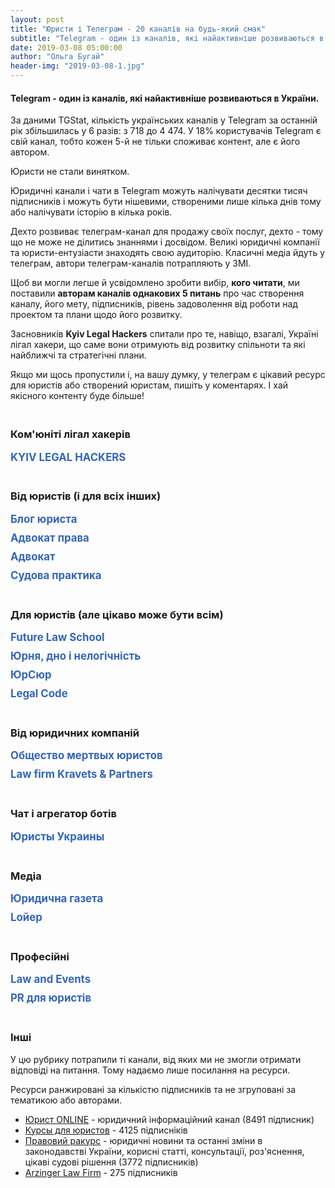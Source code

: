 ```yaml
---
layout: post
title: "Юристи і Телеграм - 20 каналів на будь-який смак"
subtitle: "Telegram - один із каналів, які найактивніше розвиваються в України."
date: 2019-03-08 05:00:00
author: "Ольга Бугай"
header-img: "2019-03-08-1.jpg"
---
```


<h4>Telegram - один із каналів, які найактивніше розвиваються в України.</h4>
<p>За даними TGStat, кількість українських каналів у Telegram за останній рік збільшилась у 6 разів: з 718 до 4 474. У 18% користувачів Telegram є свій канал, тобто кожен 5-й не тільки споживає контент, але є його автором.</p>
<p>Юристи не стали винятком.</p>
<p>Юридичні канали і чати в Telegram можуть налічувати десятки тисяч підписників і можуть бути нішевими, створеними лише кілька днів тому або налічувати історію в кілька років.</p>
<p>Дехто розвиває телеграм-канал для продажу своїх послуг, дехто - тому що не може не ділитись знаннями і досвідом. Великі юридичні компанії та юристи-ентузіасти знаходять свою аудиторію. Класичні медіа йдуть у телеграм, автори телеграм-каналів потрапляють у ЗМІ.</p>
<p>Щоб ви могли легше й усвідомлено зробити вибір, <strong>кого читати</strong>, ми поставили <strong>авторам каналів однакових 5 питань</strong> про час створення каналу, його мету, підписників, рівень задоволення від роботи над проектом та плани щодо його розвитку.</p>
<p>Засновників <strong>Kyiv Legal Hackers</strong> спитали про те, навіщо, взагалі, Україні лігал хакери, що саме вони отримують від розвитку спільноти та які найближчі та стратегічні плани.</p>
<p>Якщо ми щось пропустили і, на вашу думку, у телеграм є цікавий ресурс для юристів або створений юристам, пишіть у коментарях. І хай якісного контенту буде більше!</p>
<h3 style="padding-top:20px">Ком'юніті лігал хакерів</h3>

<div style="margin-bottom: 10px">
  <label class="custom-headline" for="c1">KYIV LEGAL HACKERS</label>
  <input class="show-check" id="c1" type="checkbox":checked label="KYIV LEGAL HACKERS">
  <div class="details" style="margin-bottom: 40px">
    <div class="telegram-link">
      <div class="telegram-img">
        <a target="_blank"  href="https://t.me/kyivlegalhackers">
          <img src="{{ site.baseurl }}/img/posts_img/telegramKLH.jpg" />
        </a>
      </div>
      <div class="telegram-description">
        <h4><a target="_blank" href="https://t.me/kyivlegalhackers">KYIV LEGAL HACKERS</a></h4>
        <div class="telegram-link-gray"><a target="_blank" href="https://t.me/kyivlegalhackers">https://t.me/kyivlegalhackers</a></div>
        <div class="telegram-subscribers">526 учасників</div>
      </div>
    </div>

    <p>«Kyiv Legal Hackers - це частина міжнародної спільноти Legal Hackers в 130 містах світу. Тут ми обмінюємося досвідом та будуємо інноваційні рішення у сфері права», - так пишуть про себе лігал-хакери.</p>
    <p>Нещодавно Kyiv Legal Hackers формалізували своє становище в державі і офіційно стали громадською організацією.</p>
    <p>Щоб краще зрозуміти цінності, на які спираються українські лігал хакери, навіщо працюють над розвитком юридичних інновацій і що планують робити в майбутньому, 4 засновникам поставили однакові 3 питання.</p>
    <p>Відповідали <strong>Денис Іванов</strong>, <strong>Валентин Півоваров</strong> та <strong>Діма Форемний</strong>.</p>
    <p>У кожного, до речі, є свій цікавий досвід у розвитку юридичних інновацій.</p>

    <h3 class="text-center"><img src="{{ site.baseurl }}/img/posts_img/telegramDenis Ivanov.jpg" style="max-width: 180px; border-radius: 50%;" /><div>Денис Іванов</div></h3> 

    <p><strong>Навіщо Україні лігал хакери?</strong></p>
    <p>Коректніше було б спитати «Навіщо лігал хакерам Україна?» Адже з першого заходу, який відбувся 20 квітня 2017 року в Одесі, за неповних 2 роки, український чаптер став одним із хедлайнерів міжнародного руху. Рахуйте самі:</p>
    <ul>
      <li>Перший і, поки що єдиний, європейський саміт із учасниками з понад 10 країн світу було організовано та проведено саме в Україні.</li>
      <li>Перший у Східній Європі Лігал Тек Хакатон було проведено саме в Україні. Українські амбасадори надихнули та допомогли відкрити і відновити чаптери спільноти у Білорусі, Молдові, Росії, Казахстані, і (найсвіжіша новина), у найінформатизованішій країні Європи, батькивщині «стартап-єдинорогів» - в Естоніі. І це тільки на початок 2019 року. </li>
      <li>Саме українських лігал хакерів запрошують для проведення спільних «Демо днів» до Польщі, Іспанії, Киргизстану та Ізраїлю.</li>
      <li>Навіть на відстані десятків тисяч кілометрів українські амбасадори консультують та допомагають з проведенням локальних та міжнародних івентів в країнах Азії.</li> 
    </ul>
    <p>Особисто моя думка, що в України є все для того, щоб бути центром юридичних інновацій. Це звучить дещо абсурдно, враховуючи сучасні проблеми в судовій системі, правоохоронній діяльності та секторах державного і місцевого самоврядування. Але саме знаходження поза зоною комфорту продукує появу проривних ідей та виникнення прошарку талановитих дисрапторів.</p>
    <p><strong>Що саме ти отримуєш від розвитку ком'юніті?</strong></p>
    <p>Я - архітектор ком’юніті. А що отримує архітектор? Він створює та залишає по собі надбання, яке слугує людству і є основою для подальшого розвитку. У випадку з Лігал Хакерз цим надбанням є екосистема, яка максимально прискорює зріст кожного її суб'єкта - від ідеї до працюючого лігал тек сервісу. І побудувати таку систему із замкненим циклом, твердою основою, міцним партнерством, максимальними міжнародними можливостями і потужною підтримкою з боку національної спільноти та міжнародних колег - це і є першою сходинкою для якісного прориву.</p>
    <p><strong>Який бажаний найкращий довгостроковий стратегічний результат і результат, який бажаний протягом цього року?</strong></p>
    <p>Минулі півтора роки ми присвятили тому, щоб сформувати ком'юніті та голосно заявити про нього, залучити найкращих та найталановитіших представників сучасної української інноваційної юриспруденції. І нам це вдалось настільки, що третій рік поспіль українці - серед лідерів світових юридичних конкурсів та змагань. А на цьогорічному «Innovation Justice Forum» в Peace Palace в Гаазі кількість представників України перевищила 15 осіб (учасники, спікери, ментори, організатори, команди, партнери, глядачі). Ще три роки тому там було не більше 2 людей від країни. Починаючи з січня 2019 року наша метрика - не кількість учасників, а якість іх знань, досвідченості, їх продуктів та сервісів. Друге завдання на цей рік - це максимальна колаборація з іншими чаптерами. Не раз на рік у межах одноденного саміту. А систематичні івенти, спільні проекти, інтернаціональні команди. Для того, щоб проникнення та обмін досвідом і знаннями був максимально глобалізованим. Ми почали це робити з грудня 2018 року, коли вперше в історії провели одночасно в 4 країнах світу Хакатон з доступу до правосуддя. Більше 60+ команд одночасно створювали сервіси для того, щоб полегшити звичайним людям можливості отримання правової допомоги та захисту своїх прав. Саме в напрямку збільшення охоплення в практичних проектах та заходах я вбачаю наступні успіхи спільноти. Адже на теперішній час - це 10 000+ найіноваційніших юристів у майже 130 країнах світу. Такий потужний юридичний ресурс не може простоювати без користі для людства. Це було б злочином.</p>

    <h3 class="text-center"><img src="{{ site.baseurl }}/img/posts_img/telegramValentyn Pivovarov.jpg" style="max-width: 180px; border-radius: 50%;" /><div>Валентин Півоваров</div></h3> 

    <p><strong>Навіщо Україні лігал хакери?</strong></p>
    <p>Україна є країною з великим потенціалом в IT-індустрії, з дуже розумними і талановитими людьми. У нас багато добрих юристів і непогана теоретична юридична освіта. Разом з тим, у нас багато проблем із правосуддям, із доступом до правосуддя. Багато людей не можуть дозволити собі юридичні послуги, а добрі юридичні послугу коштують дуже дорого. </p>
    <p>Україна - частина світу, і Kyiv Legal Hackers потрібні, щоб представляти Україну на міжнародній арені в сфері юридичних інновацій. </p>
    <p>По-друге, спільнота - це доступ до міжнародного ком'юніті, до спілкування з однодумцями.</p>
    <p>По-третє, розширення власного світогляду. Ти розумієш, що є частиною чогось більшого і можеш мислити не лише в рамках своєї країни. </p>
    <p>По-четверте, розвиток і позиціонування України як успішної країни. Україна може бути центром розвитку юридичних інновацій, як мінімум, у Європі. Про нас уже говорять багато де і, в цілому, рівняються на Україну. </p>
    <p>Думаю, цей маховик буде тільки розкручуватись. По-п'яте, створення проектів і популяризація надання юридичних послуг онлайн та альтернативного шляху розвитку юридичної професії.</p>
    <p><strong>Що саме ти отримуєш від розвитку ком'юніті?</strong></p>
    <p>Я особисто отримую надзвичайне натхнення, коли бачу, що в учасників починає щось виходити. Плюс нові знайомства, безумовно. Коли я почав займатись цим ще 4 роки тому, не було нічого. Зараз це виросло в цілий рух в Україні. Взагалі, це мене драйвить. Мова не про якісь конкретні вигоди, які є на поверхні. Усе глибше: коли однодумці створюють проекти... коли в учасників хакатонів горять очі, коли вони їдуть в Гаагу, коли у них змінюється світогляд. Я розумію, що це найкраща винагорода для мене, як для співорганізатора KLH.</p>
    <p><strong>Який бажаний найкращий довгостроковий стратегічний результат і результат, який бажаний протягом цього року?</strong></p>
    <p>Особисто я хотів би якісно відновитись після моєї участі в проекті PatentBot, тому що це було дуже важко для мене. І почати щось нове. Що саме це буде, поки не можу сказати. Але точно проект буде не для впровадження в Україні або Європі. Або це буде для ринку США, або для ринку Asia-Pacific Region (Гонконг, Сінгапур тощо). У довгостроковій перспективі я би хотів, щоб мій новий проект використовувався багатьма людьми і був ще більшого розмаху, ніж PatentBot, або інші проекти, які я створював до сьогодні. </p>
    <p>Щодо KLH, то у нас на цей рік великі плани. Ми хочемо врости вдвічі, а і то і втричі у кількості учасників. Запустити студентські організації KLH на юридичних факультетах вищих навчальних закладів в різних містах. План по івентах розписаний на цілий рік, будемо їх додатково анонсувати. У планах на довгострокову перспективу - зробити Україну центром юридичних інновацій. Незалежно від того, де українці впроваджують свої проекти - в Європі, Америці чи Гонконзі - усі ми підтримуємо один одного і допомагаємо один одному. Можливо, KLH зможе стати акселератором, який допомагатиме зростати legal tech проектам, інвестуватиме у них. Думаю, у 10-річній перспективі це більш, ніж реально.</p>

    <h3 class="text-center"><img src="{{ site.baseurl }}/img/posts_img/telegramDima Foremny.jpg" style="max-width: 180px; border-radius: 50%;" /><div>Діма Форемний</div></h3> 

    <p><strong>Навіщо Україні лігал хакери?</strong></p>
    <p>Kyiv Legal Hackers (KLH) важливі для України тому, що разом українські лігал хакери - це сила, про яку вже знають, без перебільшення, у десятках країн світу. Про нас знають, нами цікавляться, на нас у багатьох випадках рівняються. Крім того, кожен із спільноти KLH може поїхати в 150 міст світу, де вже є відділення Legal Hackers, і там кожного радо приймуть. Це прекрасний шлях для виходу на інші ринки. А поодинці ми просто юристи-диваки, одиночки.</p>
    <p><strong>Що саме ти отримуєш від розвитку ком'юніті?</strong></p>
    <p>Від розвитку спільноти я отримую відчуття самореалізації, можливість креативити, придумувати та експериментувати із різними проектами. Також я розвиваю свої знання та мережу знайомств. Якоюсь мірою я реалізую свій підприємницький хист. Усе це роблю разом із командою друзів. Як-то кажуть відпочинок - це зміна діяльності. У моєму випадку це ще і допомагає мені в основній роботі в бізнес акселераторі від HiiL. Проект неприбутковий, ми навіть нещодавно відкрили неприбуткову громадську організацію. Це значить, що ми сфокусовані на позитивному впливі на суспільство і на членів спільноти. Думаю, саме це робить KLH популярним. Ми робимо все від душі, згідно із своїми моральними принципами, надихаючись найкращими міжнародними прикладами.</p>
    <p><strong>Який бажаний найкращий довгостроковий стратегічний результат і результат, який бажаний протягом цього року?</strong></p>
    <p>Довгостроковий результат від діяльності KLH, на мою думку, це - позиціонування України як країни-лідера в юридичних інноваціях. Ці інновації мають допомагати людям, компаніям та державі. Мають створювати додану вартість в Україні і за її межами. Також ми розвиваємо KLH як об’єднуючу платформу, think tank для обміну думками щодо юридичних інновацій серед різних гравців юридичного ринку, державного сектору та всіх інших секторів і професій, і є містком в міжнародний «human cloud» у цій сфері.</p>
    <p>До кінця року стратегічний результат, якого ми прагнемо досягти, сформування пулу надійних партнерів серед з юридичного та ІТ ринку України, які допоможуть нам розвивати спільноту та реалізовувати нові проекти. Також KLH має амбіцію бути фронтменами у великій міжнародній ініціативі, яка відбудеться в декількох містах України в кінці року. Підготовка йде вже повним ходом.</p>
  </div>
</div>
<h3 style="padding-top:20px">Від юристів (і для всіх інших)</h3>

<div style="margin-bottom: 10px">
  <label class="custom-headline" for="c2">Блог юриста</label>
  <input class="show-check" id="c2" type="checkbox":checked label="Блог юриста">
  <div class="details" style="margin-bottom: 40px">
    <div class="telegram-link">
      <div class="telegram-img">
        <a target="_blank"  href="https://t.me/jur_blog">
          <img src="{{ site.baseurl }}/img/posts_img/telegramБлог юриста_лого.jpg" />
        </a>
      </div>
      <div class="telegram-description">
        <h4><a target="_blank" href="https://t.me/jur_blog">Блог юриста</a></h4>
        <div class="telegram-link-gray"><a target="_blank" href="https://t.me/jur_blog">https://t.me/jur_blog</a></div>
        <div class="telegram-subscribers">40436 підписників</div>
      </div>
    </div>

    <h3 class="text-center"><img src="{{ site.baseurl }}/img/posts_img/telegramVolodymyr Golub.jpg" style="max-width: 180px; border-radius: 50%;" /><div>Володимир Голуб</div></h3> 

    <p>Блог юриста створений 14 жовтня 2017 року.</p>
    <p><strong>Навіщо потрібен Блог юриста?</strong></p>
    <p>Розглядаю канал винятково як хобі. Крім каналу, є ще боти https://t.me/jur_blog/1321</p>
    <p><strong>Для кого «Блог юриста»?</strong></p>
    <p>Для всіх, кому цікаво знати про свої права і стежити за змінами в законодавстві.</p>
    <p><strong>Ви задоволені розвитком каналу? Які критерії його успішності ви використовуєте, крім кількості підписників?</strong></p>
    <p>Цілком задоволений. Я не витрачаю особисті кошти на рекламу каналу - він рекламується за рахунок продажу реклами на ньому. Кількість передплатників не головне - радує залученість аудиторії і коли ЗМІ посилаються на тебе як на перевірене джерело інформації.</p>
    <p><strong>Як ви плануєте розвивати канал?</strong></p>
    <p>Поки що мене влаштовує темп розвитку каналу, більший упор робимо на ботів.</p>
  </div>
</div>

<div style="margin-bottom: 10px">
  <label class="custom-headline" for="c3">Адвокат права</label>
  <input class="show-check" id="c3" type="checkbox":checked label="Адвокат права">
  <div class="details" style="margin-bottom: 40px">
    <div class="telegram-link">
      <div class="telegram-img">
        <a target="_blank"  href="https://t.me/advocatprava">
          <img src="{{ site.baseurl }}/img/posts_img/telegramБлог юриста_лого.jpg" />
        </a>
      </div>
      <div class="telegram-description">
        <h4><a target="_blank" href="https://t.me/advocatprava">Адвокат права</a></h4>
        <div class="telegram-link-gray"><a target="_blank" href="https://t.me/advocatprava">https://t.me/advocatprava</a></div>
        <div class="telegram-subscribers">18470 підписників</div>
      </div>
    </div>

    <h3 class="text-center"><img src="{{ site.baseurl }}/img/posts_img/telegramDenys Golovin.jpg" style="max-width: 180px; border-radius: 50%;" /><div>Денис Головін</div></h3> 

    <p>«Адвокат права» створений 29 листопада 2018 года.</p>
    <p><strong>Навіщо потрібен «Адвокат права»?</strong></p>
    <p>Українські телеграм-канали серйозно відстають від російських каналів. І за кількістю підписників, і за кількістю матеріалу. Я побачив, що ця ніша майже порожня.</p>
    <p>Навіть зараз є лише 3 телеграм-канали українських юристів, які варті уваги. Один із них - мій. Усі інші, на жаль, беззмістовні.</p>
    <p>Я хотів мати канал, щоб донести свою думку, своє ставлення до якихось подій і фактів. Зараз на каналі не всі матеріали авторські. Коли я бачу якусь проблему або читачі звертаються з питаннями, і при цьому сам не можу підготувати матеріал, а колеги вже розібрались і зробили, то я можу його перепостити.</p>
    <p>Тому, у принципі, це ще й безоплатна правова допомога.</p>
    <p><strong>Для кого «Адвокат права»?</strong></p>
    <p>Зараз я переважно готую матеріали із тих питань, які ставлять читачі. Фактично це - юридична консультація. У нас бідна країна, і на якісну юридичну допомогу не у всіх є кошти.</p>
    <p>Канал створювався не з метою залучення клієнтів. Платоспроможний клієнт і так має можливість звернутись до юриста за кваліфікованою юридичною допомогою з правовими висновками і отримати повний супровід свого питання.</p>
    <p>Навіть якщо через канал до мене звертаються з якимось питанням, я не беру гроші за консультацію. Мої послуги коштують задорого для людей, які шукають безоплатної допомоги в інтернеті.</p>
    <p>Я створив канал для підвищення правової свідомості, правової культури та правових знань. У мене, наприклад, є рубрика, «5 хвилин з адвокатом».</p>
    <p><strong>Ви задоволені розвитком каналу? Які критерії його успішності ви використовуєте, крім кількості підписників?</strong></p>
    <p>Не дуже. Витрачаю багато часу, сил і коштів на канал. Я купував і продовжую купувати багато реклами в інших телеграм-каналах. Юридична тема - дуже специфічна. Якщо порівняти залучення одного читача на канал новин і залучення одного читача на юридичний канал, то співвідношення буде приблизно 6:1.</p>
    <p>Якби я розвивав інший проект, для більш широкої аудиторії, то у мене мабуть було би близько 70 тис підписників. Знаю, що у великих українських телеграм-каналів до 60% читачів накручені. У мне немає мети накручувати читачів.</p>
    <p>Я орієнтуюсь не тільки на кількість читачів, але й на їх залучення і кількість охоплення одного посту. У телеграм дуже вузькоспеціалізована публіка. Чим вужча тема каналу, тим менша аудиторія. А юриспруденція не проста для розуміння.</p>
    <p>Фактично цей канал - моє хобі.</p>
    <p>Один із головних критерії - охоплення посту за 3 дні.</p>
    <p>Хочу підкреслити, що розвивати юридичний канал - це дорого.</p>
    <p><strong>Як ви плануєте розвивати канал?</strong></p>
    <p>Там, де можна було рекламувати мій канал, я уже це уже зробив і не по одному разу. Буду думати над онлайн і навіть офлайн просуванням. Раніше офлайн-сервіси і продукти йшли в інтернет. Тепер, можливо, інтернет-ресурсам варто подивитись в бік офлайну.</p>
    <p>Покращуватиму і далі контент. Але щоб люди могли оцінити добрий контент чи ні, треба, щоб вони знали про цей канал у принципі. Але якість матеріалів у першу чергу.</p>
    <p>Нарощувати рекламний бюджет, напевно, не буду. 1 підписник в юридичному телеграм-каналі коштує в 5-6 разів дорожче, ніж підписник в каналі новин або анекдотів.</p>
    <p>Повторюсь, забудьте думати про пошук клієнтів у телеграм. Ви не повернете навіть 10% того, що вклали, не кажучи про ймовірний заробіток.</p>

  </div>
</div>


<div style="margin-bottom: 10px">
  <label class="custom-headline" for="c4">Адвокат</label>
  <input class="show-check" id="c4" type="checkbox":checked label="Адвокат">
  <div class="details" style="margin-bottom: 40px">
    <div class="telegram-link">
      <div class="telegram-img">
        <a target="_blank"  href="https://t.me/advocat_ua">
          <img src="{{ site.baseurl }}/img/posts_img/telegramАдвокат права_лого.jpg" />
        </a>
      </div>
      <div class="telegram-description">
        <h4><a target="_blank" href="https://t.me/advocat_ua">Адвокат</a></h4>
        <div class="telegram-link-gray"><a target="_blank" href="https://t.me/advocat_ua">https://t.me/advocat_ua</a></div>
        <div class="telegram-subscribers">9105 підписників</div>
      </div>
    </div>

    <h3 class="text-center"><img src="{{ site.baseurl }}/img/posts_img/telegramOlexandr Garbar.jpg" style="max-width: 180px; border-radius: 50%;" /><div>Олександр Гарбар</div></h3> 

    <p>«Адвокат» був створений у жовтні 2017 року.</p>
    <p><strong>Навіщо потрібен «Адвокат»?</strong></p>
    <p>Канал для мене чисто, як хобі. Люблю робити щось корисне, тому намагаюсь давати контент, за допомогою якого мої читачі будуть більш юридично обізнаними і, як наслідок, їх права не будуть порушуватись, а у кризових ситуаціях читачі знайдуть рішення проблеми. Власне, в цьому і полягає мета мого каналу.</p>
    <p><strong>Для кого «Адвокат»?</strong></p>
    <p>Канал абсолютно для кожного, хто цікавиться своїми правами. Читачами є в основному представники бізнесу, але також серед читачів є юристи, держслужбовці і навіть певна частина студентів.</p>
    <p><strong>Ви задоволені розвитком проекту? Які критерії його успішності ви використовуєте, крім кількості підписників?</strong></p>
    <p>Цілком. Відверто кажучи, у мене єдиний критерій успішності - кількість переглядів окремої публікації.</p>
    <p><strong>Як ви плануєте розвивати «Адвокат»?</strong></p>
    <p>Поки що думаю над стратегією, розумію, що потрібно і можна розвивати цю тему, але через велику завантаженість у зв'язку з юридичною практикою часу на канал небагато, а іноді просто хочеться знайти годин 3 на відпочинок)</p>

  </div>
</div>

<div style="margin-bottom: 10px">
  <label class="custom-headline" for="c5">Судова практика</label>
  <input class="show-check" id="c5" type="checkbox":checked label="Судова практика">
  <div class="details" style="margin-bottom: 40px">
    <div class="telegram-link">
      <div class="telegram-img">
        <a target="_blank"  href="https://t.me/judicial_practice">
          <img src="{{ site.baseurl }}/img/posts_img/telegramСудова практика.jpg" />
        </a>
      </div>
      <div class="telegram-description">
        <h4><a target="_blank" href="https://t.me/judicial_practice">Судова практика</a></h4>
        <div class="telegram-link-gray"><a target="_blank" href="https://t.me/judicial_practice">https://t.me/judicial_practice</a></div>
        <div class="telegram-subscribers">1608 підписників</div>
      </div>
    </div>

    <h3 class="text-center"><img src="{{ site.baseurl }}/img/posts_img/telegramАндрій_Судова практика.jpg" style="max-width: 180px; border-radius: 50%;" /><div>Андрій Матвійчук</div></h3> 

    <p>Канал був створений на початку 2018 року</p>
    <p><strong>Навіщо потрібна «Судова практика»?</strong></p>
    <p>Канал  є першим етапом створення великої освітньої платформи, яка буде включати інтернет-сайт, сторінку в мережі фейсбук і безпосередньо сам телеграм-канал. Платформа буде спрямована, у першу чергу, на освіту студентів юридичних факультетів вузів, молодих спеціалістів, а також тих юристів, які прагнуть завжди підвищувати свій професійний рівень.</p>
    <p><strong>Для кого «Судова практика»?</strong></p>
    <p>Цей канал для адвокатів, суддів, нотаріусів, прокурорів, помічників суддів, юрисконсультів, студентів юридичних факультетів, а також для людей, які не працюють юристами, однак цікавляться судовою практикою.</p>
    <p><strong>Ви задоволені розвитком проекту? Які критерії його успішності ви використовуєте, крім кількості підписників?</strong></p>
    <p>Розвитком каналу загалом задоволений, оскільки близько половини його підписників прийшли органічно, тобто не з реклами, а з рекомендацій друзів чи колег.</p>
    <p><strong>Як ви плануєте розвивати «Судову практику»?</strong></p>
    <p>Розвивати канал планую подальшою публікацією на ньому цікавої та актуальної інформації для своєї аудиторії. Також буду його рекламувати, оскільки зацікавлений в тому, щоб якомога більше людей дізнались, що отримувати інформацію про судову практику можливо просто на свій смартфон.</p>

  </div>
</div>

<h3 style="padding-top:20px">Для юристів (але цікаво може бути всім)</h3>


<div style="margin-bottom: 10px">
  <label class="custom-headline" for="c6">Future Law School</label>
  <input class="show-check" id="c6" type="checkbox":checked label="Future Law School">
  <div class="details" style="margin-bottom: 40px">
    <div class="telegram-link">
      <div class="telegram-img">
        <a target="_blank"  href="https://t.me/FutureLawSchool">
          <img src="{{ site.baseurl }}/img/posts_img/telegramFuture Law School.jpg" />
        </a>
      </div>
      <div class="telegram-description">
        <h4><a target="_blank" href="https://t.me/FutureLawSchool">Future Law School</a></h4>
        <div class="telegram-link-gray"><a target="_blank" href="https://t.me/FutureLawSchool">https://t.me/FutureLawSchool</a></div>
        <div class="telegram-subscribers">1338 підписників</div>
      </div>
    </div>

    <h3 class="text-center"><img src="{{ site.baseurl }}/img/posts_img/telegramDenis Ivanov.jpg" style="max-width: 180px; border-radius: 50%;" /><div>Денис Іванов</div></h3> 

    <p>Future Law School створений 29 серпня 2018 року.</p>
    <p><strong>Навіщо потрібен Future Law School?</strong></p>
    <p>Сьогодні юридичні школи всього світу потребують лідерів, у яких є чітке уявлення про майбутнє юридичної професії і про те, як підготувати нинішніх студентів до цього майбутнього.</p>
    <p>Зараз клієнти юридичних компаній очікують від юристів глибокого розуміння їх бізнесу і специфіки їх діяльності, скорочення часу на бізнес-процеси і прискорення комунікації, нестандартності мислення і використання технологій.</p>
    <p>Крім отримання конвеєрних юридичних послуг, посилилися вимоги до цінностей компанії і технологій юридичного обслуговування.</p>
    <p>Формується нове розуміння того, як надавати юридичні послуги. І це зовсім інший набір навичок, ніж ще два-три роки тому.</p>
    <p>Ще за пару років відмінності будуть настільки істотні, що тим, хто відстає, доведеться оновлювати команду цілими відділами, щоб продовжувати конкурувати.</p>
    <p>Разом зі зміною підходів до правосуддя і юридичного обслуговування еволюціонує і система юридичної освіти.</p>
    <p>Щоб відповідати запитам, юридичні школи повинні навчати першокурсників, готуючи їх сьогодні до викликів і можливостей 2023 року.</p>
    <p>Мало бути хранителем знань - треба бути візіонером, вміти чути, аналізувати й експериментувати разом зі своїми слухачами.</p>
    <p>Мало бути просто порогом входу студента до юриспруденції, треба бути трампліном, з яким було б цікаво співпрацювати будь-якій юридичній школі, юридичної компанії, юридичній спільноті.</p>
    <p>Немає часу чекати, поки лідери почнуть проростати з наступного покоління.</p>
    <p>Лідерів необхідно зацікавлювати і прокачувати вже сьогодні.</p>
    <p>Для цього запущений канал @FutureLawSchool</p>
    <p><strong>Для кого Future Law School?</strong></p>
    <ul>
      <li>Школярам / Абітурієнтам - для професійної орієнтації в сучасних напрямках юриспруденції і можливості перевірки на відповідність цих напрямків навчальних програм юридичних факультетів, шкіл і ВНЗ, до яких вони збираються вступати.</li>
      <li>Слухачам / Студентам - для актуалізації поточної програми навчання існуючим трендам і запитам ринку.</li>
      <li>Викладачам / Професорам - для підтримки рівня професійної кваліфікації та впровадження нових методик, знань і досвіду в навчальний процес.</li>
      <li>Деканам - для своєчасного включення нових напрямків й актуальних курсів до навчальної програми факультету.</li>
      <li>Ректорату - для коригування стратегії розвитку навчального закладу з урахуванням ключових трендів і тенденцій.</li>
      <li>Експертам профільних органів й організацій - для включення до програми реформ актуальних запитів юридичного та освітнього ринку.</li>
      <li>Чинним юристам - для орієнтування в навичках нового покоління юристів.</li>
    </ul>
    <p><strong>Ви задоволені розвитком проекту? Які критерії його успішності ви використовуєте, крім кількості підписників?</strong></p>
    <p>Успішність каналу вимірюється корисністю інформації та змінами у мисленні спільноти, на яку ця інформація розрахована. Кількість підписників/відписників або переглядів, чи відсоток ERR - це, скоріше, маркетингові метрики. Головне, щоб після ознайомлення з черговою новиною читач починав думати, діяти, змінювати своє професійне життя та генерувати нові ідеї, створювати юридичні проекти, сервіси чи продукти для звичайних громадян або для юридичного ринку.</p>
    <p>Отримання фідбеку через чат каналу та в директ допомагає орієнтуватись у вподобаннях підписників. Перші результати вже є - вдалося зрушити з місця «зацементовані» підходи та методологоії в юридичних вишах деяких країн, які потроху починають рухатись в напрямку сучасних досягнень та технологій в юриспруденції. Ще далеко до впровадження повноцінних курсів або освітніх програм з legal tech чи юридичних інновацій, але поодинокі панельні дискусії, студентські круглі столи, конференції, які виникають саме завдяки ініціативам читачів каналу - є лакмусовим папірцем того, що я рухаю канал у правильному напрямку.</p>
    <p><strong>Як ви плануєте розвивати Future Law School?</strong></p>
    <p>Розвиток каналу залежатиме від розвитку індустрії в цілому. Адже канал є відображенням сучасної дійсності, яка відбувається по всьому світу. Він не є площадкою для фантастичних пророцтв або фантазій візіонерів. Хоча для людей, які живуть і працюють у своєму обмеженому професійному світі, на перший погляд іноді так здається, коли вони тільки починають читати канал)) Але за 2-3 тижні вони акліматизуються, стають активними адептами каналу і навіть починають постачати інформацію чи новини, про які я ще не писав).</p>
  </div>
</div>


<div style="margin-bottom: 10px">
  <label class="custom-headline" for="c8">Юрня, дно і нелогічність</label>
  <input class="show-check" id="c8" type="checkbox":checked label="Юрня, дно і нелогічність">
  <div class="details" style="margin-bottom: 40px">
    <div class="telegram-link">
      <div class="telegram-img">
        <a target="_blank"  href="https://t.me/Jurnia">
          <img src="{{ site.baseurl }}/img/posts_img/telegramЮрня, дно і нелогічність.jpg" />
        </a>
      </div>
      <div class="telegram-description">
        <h4><a target="_blank" href="https://t.me/Jurnia">Юрня, дно і нелогічність</a></h4>
        <div class="telegram-link-gray"><a target="_blank" href="https://t.me/Jurnia">https://t.me/Jurnia</a></div>
        <div class="telegram-subscribers">1213 підписників</div>
      </div>
    </div>

    <h3 class="text-center"><img src="{{ site.baseurl }}/img/posts_img/telegramNikita Pidgayny.jpg" style="max-width: 180px; border-radius: 50%;" /><div>Микита Підгайний</div></h3> 

    <p>Перший пост у каналі «Юрня, дно і нелогічність» вийшов 14 грудня 2018 року.</p>
    <p><strong>Навіщо потрібна «Юрня, дно і нелогічність»?</strong></p>
    <p>Юристи дуже часто роблять чи вимагають нікому непотрібні юридичні дії, документи чи пункти в договорах. Це виглядає як шаманство. Тому ми створили канал, у якому розповідаємо про юрню і обґрунтовуємо її непотрібність. Ми вирімо, що якщо юристи будуть робити менше юрні, то у нас нарешті буде час нормально поспати.</p>
    <p><strong>Для кого «Юрня, дно і нелогічність»?</strong></p>
    <p>Більшість читачів – це юристи. Але я зустрічаю і підприємців і бухгалтерів (що мене дуже тішить).</p>
    <p><strong>Ви задоволені розвитком проекту? Які критерії його успішності ви використовуєте, крім кількості підписників?</strong></p>
    <p>Так, задоволений. Я вимірюю динаміку підписок/відписок та кількість переглядів. Іноді, коли ми даємо посилання на сторонні статті, я вимірюю кількість переходів.</p>
    <p><strong>Як ви плануєте розвивати «Юрня, дно і нелогічність»?</strong></p>
    <p>Канал – це тільки спосіб доставки контенту. Найближчим часом у його роботі нічого не зміниться. Але на доповнення до каналу, ми працюємо над базою знань, де будемо збирати усі матеріали. Вона буде безкоштовною і дослідження можна буде легко відправити своєму контрагенту.</p>
  </div>
</div>

<div style="margin-bottom: 10px">
  <label class="custom-headline" for="c7">ЮрСюр</label>
  <input class="show-check" id="c7" type="checkbox":checked label="ЮрСюр">
  <div class="details" style="margin-bottom: 40px">
    <div class="telegram-link">
      <div class="telegram-img">
        <a target="_blank"  href="https://t.me/lawnonsense">
          <img src="{{ site.baseurl }}/img/posts_img/telegramЮрСюр.jpg" />
        </a>
      </div>
      <div class="telegram-description">
        <h4><a target="_blank" href="https://t.me/lawnonsense">ЮрСюр</a></h4>
        <div class="telegram-link-gray"><a target="_blank" href="https://t.me/lawnonsense">https://t.me/Jurnia</a></div>
        <div class="telegram-subscribers">420 підписників</div>
      </div>
    </div>

    <h3 class="text-center"><img src="{{ site.baseurl }}/img/posts_img/telegramStanislav Kuniansky.jpg" style="max-width: 180px; border-radius: 50%;" /><div>Станіслав Кунянський</div></h3> 

    <p>Перший пост у «ЮрСюр» був написаний у жовтні 2018 року.</p>
    <p><strong>Навіщо потрібен «ЮрСюр»?</strong></p>
    <p>Канал - мій спосіб щось змінити у професії: розпалювати ненависть та ворожнечу до канцеляриту, совковості в юридичних документах, а також до нечесного методу читання правових норм.</p>
    <p><strong>Для кого «ЮрСюр»?</strong></p>
    <p>Перш за все, для мене. Так я заспокоюю своє сумління, адже знаннями потрібно ділитися, а не ставитися до них, як до особистого скарбу. Читачі — люди, небайдужі до права.</p>
    <p><strong>Ви задоволені розвитком проекту? Які критерії його успішності ви використовуєте, крім кількості підписників?</strong></p>
    <p>Задоволений. У Telegram, як на мене, немає інших об’єктивних критеріїв успішності, окрім кількості підписників.</p>
    <p><strong>Як ви плануєте розвивати «ЮрСюр»?</strong></p>
    <p>Планую продовжувати писати те, про що більше ніхто не пише. Без, прости боже, оригінального контенту, ніякого розвитку не буде.</p>
  </div>
</div>


<div style="margin-bottom: 10px">
  <label class="custom-headline" for="c9">Legal Code</label>
  <input class="show-check" id="c9" type="checkbox":checked label="Legal Code">
  <div class="details" style="margin-bottom: 40px">
    <div class="telegram-link">
      <div class="telegram-img">
        <a target="_blank"  href="https://t.me/legalcode">
          <img src="{{ site.baseurl }}/img/posts_img/telegramLegal Code_logo.jpg" />
        </a>
      </div>
      <div class="telegram-description">
        <h4><a target="_blank" href="https://t.me/legalcode">Legal Code</a></h4>
        <div class="telegram-link-gray"><a target="_blank" href="https://t.me/legalcode">https://t.me/Jurnia</a></div>
        <div class="telegram-subscribers">420 підписників</div>
      </div>
    </div>

    <h3 class="text-center"><img src="{{ site.baseurl }}/img/posts_img/telegramAndriy Kostenko.jpg" style="max-width: 180px; border-radius: 50%;" /><div>Андрій Костенко</div></h3> 

    <p>Legal Code створений 1 березня 2019 року.</p>
    <p><strong>Навіщо потрібен Legal Code?</strong></p>
    <p>Зближення права та кібернетики буде все більше вимагати від юристів розуміння алгоритмів, особливостей роботи комп'ютерної техніки та програм. А вміння програмувати ставатиме конкурентною перевагою. Тому Legal Code має допомогти тим юристам, які вже всерйоз замислюються над навчанням програмуванню, а також тим, хто розвиває технологічні продукти опосередковано. Тут буде м'ясо. Я не буду розповідати про те, що ми вже в 21-му столітті і світ змінюється. Будуть конкретні історії, зрозумілі приклади, логіка і трошки математики. Може, інколи будуть трохи спонтанні думки. Але обіцяю, що все буде заряджене живою практикою, а не запиленим вишукуванням.</p>
    <p><strong>Для кого Legal Code?</strong></p>
    <p>Давно хотів зібрати своєрідне ком'юніті юристів-програмістів, а також тих юристів (і студентів), які планують чи мріють програмувати. Можливо, навіть не обов'язково юристів, але обов'язково тих, хто любить/хоче створювати технологічні продукти своїми руками, а не чужими.</p>
    <p><strong>Ви задоволені розвитком проекту? Які критерії його успішності ви використовуєте, крім кількості підписників?</strong></p>
    <p>Так, цілком, запуск відбувся краще, ніж я очікував. Важливі критерії для мене – виникнення дискусії навколо тематики каналу та зворотній зв'язок (наприклад, кількість надісланих питань, які варто охопити). Це в мене перший досвід, спеціально цьому не навчався, інших критеріїв поки не бачу. Я радий тому, що між ідеєю зробити такий канал і його запуском минуло лише три дні.</p>
    <p><strong>Як ви плануєте розвивати Legal Code?</strong></p>
    <p>Планую зробити кілька рубрик за тематикою каналу і чергувати їх, відслідковуючи вподобання читачів. У якийсь момент треба буде запустити чат за тематикою каналу. Можливо, створюватиму якісь довідкові матеріали і ділитимусь ними. Також було б непогано знайти і заохотити до створення контенту людей з досвідом програмування.</p>
  </div>
</div>

<h3 style="padding-top:20px">Від юридичних компаній</h3>


<div style="margin-bottom: 10px">
  <label class="custom-headline" for="c10">Общество мертвых юристов</label>
  <input class="show-check" id="c10" type="checkbox":checked label="Общество мертвых юристов">
  <div class="details" style="margin-bottom: 40px">
    <div class="telegram-link">
      <div class="telegram-img">
        <a target="_blank"  href="https://t.me/AxonPartners">
          <img src="{{ site.baseurl }}/img/posts_img/telegramОбщество мертвых юристов.jpg" />
        </a>
      </div>
      <div class="telegram-description">
        <h4><a target="_blank" href="https://t.me/AxonPartners">Общество мертвых юристов </a></h4>
        <div class="telegram-link-gray"><a target="_blank" href="https://t.me/AxonPartners">https://t.me/AxonPartners</a></div>
        <div class="telegram-subscribers">2087 підписників</div>
      </div>
    </div>

    <h3 class="text-center"><img src="{{ site.baseurl }}/img/posts_img/telegramDima Gadomsky.jpg" style="max-width: 180px; border-radius: 50%;" /><div>Діма Гадомський</div></h3> 

    <p>«Общество мертвых юристов» було створено у 2017 році. Точно вже не згадаю, коли. Це не було видатною подією.</p>
    <p><strong>Навіщо потрібно «Общество мертвых юристов»?</strong></p>
    <p>Ну, по-перше, нам є що сказати. По друге всі аксонівські партнери підписані на багато ТГ каналів. Ми пересилаємо одне одному постіки Заліни Маршенкулової (обережно, там радикальний фемінізм) чи Олександри Мельникової (про англійське право, але дуже смішно). Хотілося вписатися в цей двіж зі своїм тоненьким голоском. Мета - ділитися з іншими тим, що ми читаємо і думаємо про юридичний ринок.</p>
    <p><strong>Для кого «Общество мертвых юристов»?</strong></p>
    <p>Канал для партнерів юрфірм і юристів, які думають про юриспруденцію як про бізнес. Хто його читає я достеменно не знаю. Думаю, відсотків 50% - українські юристи. Інші 50% ділять між собою білоруські, російські юристи. Також нас читають юристи з Казахстану і Молдови. Можливо ще хтось, я хз. Ми не проводили опитувань (хоча варто).</p>
    <p><strong>Ви задоволені розвитком проекту? Які критерії його успішності ви використовуєте, крім кількості підписників?</strong></p>
    <p>Я особисто дуже задоволений тим, що він є, бо туди можна написати текст. Є таке відчуття, коли в голові народилась думка і навіть вже у формі тексту. А діти його нікуди, бо для ФБ він занадто скучний, а для Медіуму занадто короткий і не структурований. Тримати його в собі складно, а тут хоба, і є ТГ канал.</p>
    <p>Основний показник для Аксону і для всіх наших проектів соцмережах - конверсія («Спілка мертвих юристів» - це проект Аксонів (юридична компанія Axon Partners), який ми дуже мріємо перетворити на колективний проект). У Telegram, взагалі, дуже висока конверсія. У нас вона була під 90%, але після того, як ми стрімко (реально стрімко, просто вжух) набрали +1к підписників, конверсія трохи впала.</p>
    <p><strong>Як ви плануєте розвивати «Общество мертвых юристов»?</strong></p>
    <p>Ніяких особливих планів. Хіба що тепер у канал пишуть тексти кілька людей, а не один я. Є контент-план, ідеї про кооперацію з іншими каналами і навіть кілька геніальних текстів.</p>
  </div>
</div>


<div style="margin-bottom: 10px">
  <label class="custom-headline" for="c11">Law firm Kravets & Partners</label>
  <input class="show-check" id="c11" type="checkbox":checked label="Law firm Kravets & Partners">
  <div class="details" style="margin-bottom: 40px">
    <div class="telegram-link">
      <div class="telegram-img">
        <a target="_blank"  href="https://t.me/knpartners">
          <img src="{{ site.baseurl }}/img/posts_img/telegramLaw firm Kravets & Partners.jpg" />
        </a>
      </div>
      <div class="telegram-description">
        <h4><a target="_blank" href="https://t.me/knpartners">Law firm Kravets & Partners</a></h4>
        <div class="telegram-link-gray"><a target="_blank" href="https://t.me/knpartners">https://t.me/knpartners</a></div>
        <div class="telegram-subscribers">1318 підписників</div>
      </div>
    </div>

    <h3 class="text-center"><img src="{{ site.baseurl }}/img/posts_img/telegramРостислав Кравець.jpg" style="max-width: 180px; border-radius: 50%;" /><div>Ростислав Кравець</div></h3> 

    <p>Канал Law firm Kravets & Partners був створений в березні 2017 року.</p>
    <p><strong>Навіщо потрібен Law firm Kravets & Partners?</strong></p>
    <p>Як зазначено в самому описі каналу, він створений з метою обміну практичним досвідом, судовою практикою, корисною інформацією та новинами юридичного суспільства України.</p>
    <p><strong>Для кого Law firm Kravets & Partners?</strong></p>
    <p>Канал орієнтований на практикуючих юристів та осіб, які цікавляться розвитком права в Україні. Як продемонструвала практика, обмін досвідом та судовою практикою йде досить активно й підписникам це подобається. На каналі практично відсутня реклама і пропозиції юрпослуг, що його робить майданчиком якраз для спілкування.</p>
    <p><strong>Ви задоволені розвитком проекту? Які критерії його успішності ви використовуєте, крім кількості підписників?</strong></p>
    <p>Я особисто задоволен розвитком каналу. Це ще один шлях для комунікацій з колегами та клієнтами, розвитку та самовдосконалення. Найголовніший критерій, на мій погляд, це постійне спілкування.</p>
    <p><strong>Як ви плануєте розвивати Law firm Kravets & Partners?</strong></p>
    <p>На мій погляд розвиток, це - розміщення нової судової практики та постійний обмін досвідом на теми, що цікавлять підписників.</p>
  </div>
</div>

<h3 style="padding-top:20px">Чат і агрегатор ботів</h3>

<div style="margin-bottom: 10px">
  <label class="custom-headline" for="c12">Юристы Украины</label>
  <input class="show-check" id="c12" type="checkbox":checked label="Юристы Украины">
  <div class="details" style="margin-bottom: 40px">
    <div class="telegram-link">
      <div class="telegram-img">
        <a target="_blank"  href="https://t.me/Ukrainian_lawyers">
          <img src="{{ site.baseurl }}/img/posts_img/telegramЮристы Украины_лого.jpg" />
        </a>
      </div>
      <div class="telegram-description">
        <h4><a target="_blank" href="https://t.me/Ukrainian_lawyers">Юристы Украины</a></h4>
        <div class="telegram-link-gray"><a target="_blank" href="https://t.me/Ukrainian_lawyers">https://t.me/Ukrainian_lawyers</a></div>
        <div class="telegram-subscribers">10369 учасників чату</div>
      </div>
    </div>

    <h3 class="text-center"><img src="{{ site.baseurl }}/img/posts_img/telegramOlexandr Leventov.jpg" style="max-width: 180px; border-radius: 50%;" /><div>Олександр Лєвєвнтов</div></h3> 

    <p>«Юристы Украины» створені близько року тому.</p>
    <p><strong>Навіщо потрібні «Юристы Украины»?</strong></p>
    <p>«Юристы Украины» - канал, у якому агрегуються різні юридичні чати і запити клієнтів.</p>
    <p>Це почалось через те, що наша компанія Legal Protection мала внутрішній попит. Наприклад, звертались клієнти з іншого міста або потребували допомоги з тієї практики, яка для нас не основна. Раніше мені треба було шукати партнерів. Зараз за рахунок чата це зробити набагато простіше. Чат допомагає юристам зекономити час на пошук підрядника.</p>
    <p>Коли ми тільки впровадили бота, юристів у чаті було ще не багато. Тоді працівники Legal Protection самі надавали консультації й, у тому числі, могли брати звідти платні замовлення.</p>
    <p>Зараз бот бере клієнтське замовлення і відправляє його в чат. Далі кожен юрист може обрати для себе питання. Клієнту прийде повідомлення, що певний юрист готовий проконсультувати. Потім клієнт і юрист самі домовляються, це буде платна чи безкоштовна консультація.</p>
    <p>Чат працює також на імідж компанії. Коли до нас приходять нові працівники, і ми розповідаємо про нашу розробку, вони часто бувають вражені.</p>
    <p><strong>Для кого «Юристы Украины»?</strong></p>
    <p>Для юристів, яким потрібні клієнти, і для людей, яким потрібна консультація юристів.</p>
    <p>Спочатку у компанії Legal Protection був чат у viber. Після того, як ми досягли максимальної кількості учасників (більше 250), почали шукати альтернативні варіанти. Так створили чат для юристів у Telegram.</p>
    <p>Поступово в чат почали додаватись клієнти і просити допомоги. Це було неефективно, бо перетворювалось на масову консультацію, і людина не отримувала ніякої користі.</p>
    <p>Тоді ми вирішили закрити доступ для клієнтів у чат і зробити можливість звертатись до юриста через бота. Фактично бот бере запит клієнта і передає його в інший, спеціалізований чат.</p>
    <p>Юристи були згруповані по профільних чатах: кримінальне право, сімейне тощо - клієнт може обрати ту категорію, якій відповідає його запиту.</p>
    <p>Зараз це некомерційний проект. Але у майбутньому він може бути монетизований.</p>
    <p><strong>Ви задоволені розвитком проекту? Які критерії його успішності ви використовуєте, крім кількості підписників?</strong></p>
    <p>Не задоволений. Програмісти, які розробляли цей проект, просто зникли з усім кодом. Цей негативний досвід сильно загальмував розвиток. А новим програмістам важко працювати зі старим кодом.</p>
    <p>Критерій успішності - монетизація. Планували заробляти на рекламі тих послуг і товарів, чия цільова аудиторія юристи. По-друге, ми думали зробити біржу документів, щоб юрист міг вивантажити свій шаблон документу і виставити за нього ціну. Головна модель і та, яку ми збираємось зараз спробувати, розвиток платного чату, коли юристи платять за участь у ньому. Це чат з продажу компаній.</p>
    <p><strong>Як ви плануєте розвивати «Юристы Украины»?</strong></p>
    <p>У проект уже було вкладено багато часу та грошей, і поки що він збитковий. Якщо юристи будуть готові платити за закритий комерційний чат, то ми будемо розвиватись у цьому напрямку. Якщо ні, то проект продовжить існувати в теперішньому вигляді.</p>
    <p>У мене є інші проекти в Telegram, які не пов'язані з юриспруденцією, і вони заробляють. У мене склалась така думка, що створювати продукти для юристів - не надто вдячна робота. Цей ринок дуже важко сприймає нові підходи. З будь-якою іншою аудиторії набагато легше працювати.</p>
    <p>Коли запускали проект, планувати брати участь у конкурсах і залучати інвестиції. Якби у мене не виникли труднощі з програмістами, можливо, так і було би.</p>
  </div>
</div>

<h3 style="padding-top:20px">Медіа</h3>

<div style="margin-bottom: 10px">
  <label class="custom-headline" for="c13">Юридична газета</label>
  <input class="show-check" id="c13" type="checkbox":checked label="Юридична газета">
  <div class="details" style="margin-bottom: 40px">
    <div class="telegram-link">
      <div class="telegram-img">
        <a target="_blank"  href="https://t.me/yur_gazeta">
          <img src="{{ site.baseurl }}/img/posts_img/telegramЮридична газета.jpg" />
        </a>
      </div>
      <div class="telegram-description">
        <h4><a target="_blank" href="https://t.me/knpartners">Юридична газета</a></h4>
        <div class="telegram-link-gray"><a target="_blank" href="https://t.me/yur_gazeta">https://t.me/yur_gazeta</a></div>
        <div class="telegram-subscribers">3621 підписник</div>
      </div>
    </div>

    <h3 class="text-center"><img src="{{ site.baseurl }}/img/posts_img/telegramОлена Осмоловська.jpg" style="max-width: 180px; border-radius: 50%;" /><div>Олена Осмоловська</div></h3> 

    <p>Канал «Юридична газета» створений рік тому.</p>
    <p><strong>Навіщо потрібен канал «Юридична газета»?</strong></p>
    <p>Зручність та популярність месенджерів серед читачів. Ми пішли за своїм читачем. Використовуємо телеграм-канал для кращої комунікації зі своїми читачами. Можна також використовувати як інструмент для ведення та просування бізнесу, для онлайн маркетингу. Цукерберг постійно змінює алгоритми для паблік сторінок та обмежує аудиторію. Тому охоплення аудиторії в соцмережах зменшується. Телеграм, натомість, дає 100% охоплення та контакт зі своєю цільовою аудиторією.</p>
    <p><strong>Для кого канал «Юридична газета»?</strong></p>
    <p>В основному, це молодь. Віком від 18 до 37. Міленіали та покоління z.</p>
    <p><strong>Ви задоволені розвитком проекту? Які критерії його успішності ви використовуєте, крім кількості підписників?</strong></p>
    <p>Для нас головне - лояльність читача, задоволення читача. І обізнаність про бренд.</p>
  </div>
</div>


<div style="margin-bottom: 10px">
  <label class="custom-headline" for="c14">Lойер</label>
  <input class="show-check" id="c14" type="checkbox":checked label="Lойер">
  <div class="details" style="margin-bottom: 40px">
    <div class="telegram-link">
      <div class="telegram-img">
        <a target="_blank"  href="https://t.me/loyer_ua">
          <img src="{{ site.baseurl }}/img/posts_img/telegramLойер.jpg" />
        </a>
      </div>
      <div class="telegram-description">
        <h4><a target="_blank" href="https://t.me/loyer_ua">Lойер</a></h4>
        <div class="telegram-link-gray"><a target="_blank" href="https://t.me/loyer_ua">https://t.me/loyer_ua</a></div>
        <div class="telegram-subscribers">3621 підписник</div>
      </div>
    </div>

    <h3 class="text-center"><img src="{{ site.baseurl }}/img/posts_img/telegramЯна Собко.jpg" style="max-width: 180px; border-radius: 50%;" /><div>Яна Собко</div></h3> 

    <p>Канал Lойер був створений в кінці серпня 2017 року (якщо бути точними — 29.08). На той час в Україні просування новин через телеграм-канали лише зароджувалось. Для нас це був цікавий експеримент.</p>
    <p><strong>Навіщо потрібен Lойер?</strong></p>
    <p>Насправді, канал для нас важливий. Це цілий окремий світ, який потребує особливого підходу. Із самого початку ми розуміли, що подача контенту в ньому має відрізнятися від інших наших ресурсів. Однак нам довелося пройти непростий шлях пошуку, перш ніж ми знайшли свій підхід до аудиторії в каналі. Що головне — у нас велика взаємодія з читачем. Власне це і є нашою метою — відчувати, розуміти і взаємодіяти з аудиторією.</p>
    <p><strong>Для кого канал Lойер?</strong></p>
    <p>Канал для юристів і тих, хто цікавиться правом. Ми час від часу проводимо опитування, і з відгуків зрозуміло, що більшість людей юристи. Однак, ми не консервативні в цьому. Постійно знаходимось в пошуку нових форм взаємодії із фоловерами, намагаємось бути цікавими для всіх.</p>
    <p><strong>Ви задоволені розвитком проекту? Які критерії його успішності ви використовуєте, крім кількості підписників?</strong></p>
    <p>Загалом задоволені. Звісно, хочеться його ще більше розвинути, популяризувати, та ми впевнені - все ще попереду. Критерієм успішності для нас є показник відгуків читачів на наші опитування, або ж реакція людей на той чи інший контент. Також досить важливим показником є повідомлення людей, які пишуть, що читають наш канал. Крім того, іноді на пошту приходять листи з пропозиціями висвітлити ту чи іншу тему, яка, на думку читачів, була б цікавою.</p>
    <p><strong>Як ви плануєте розвивати Lойер?</strong></p>
    <p>Питання не з простих. Розвивати канал нелегко, адже телеграм-аудиторія — специфічна. Сьогодні вони до тебе приходять, а завтра легко можуть відписатися. Тому завдання №1 — підтримувати кількісний показник читачів, давати регулярно цікавий контент, взаємодіяти з ними. Другим важливим критерієм розвитку каналу є його популяризація. Звісно, ми час від часу робимо внутрішню рекламу каналу, до прикладу, на нашій сторінці Фейсбук. Та як показує практика - це абсолютно різні аудиторії. Тому наступним нашим кроком буде пошук телеграм-каналів з якими можна зробити колаборацію. Ну і третє, що важливо — потрібно постійно тримати руку на пульсі останніх тенденцій і давати читачеві те, що він потребує саме сьогодні.</p>
  </div>
</div>

<h3 style="padding-top:20px">Професійні</h3>

<div style="margin-bottom: 10px">
  <label class="custom-headline" for="c15">Law and Events</label>
  <input class="show-check" id="c15" type="checkbox":checked label="Law and Events">
  <div class="details" style="margin-bottom: 40px">
    <div class="telegram-link">
      <div class="telegram-img">
        <a target="_blank"  href="https://t.me/lawandevents">
          <img src="{{ site.baseurl }}/img/posts_img/telegramLaw and Events.jpg" />
        </a>
      </div>
      <div class="telegram-description">
        <h4><a target="_blank" href="https://t.me/lawandevents">Law and Events</a></h4>
        <div class="telegram-link-gray"><a target="_blank" href="https://t.me/lawandevents">https://t.me/loyer_ua</a></div>
        <div class="telegram-subscribers">1051 підписник</div>
      </div>
    </div>

    <h3 class="text-center"><img src="{{ site.baseurl }}/img/posts_img/telegramAnna Bilotil.jpg" style="max-width: 180px; border-radius: 50%;" /><div>Ганна Білотіл</div></h3> 

    <p>Канал був створений 24.02.2018 г. на Global Legal Hackathon – Ukraine.</p>
    <p><strong>Навіщо вам канал у Telegram? Яка його мета?</strong></p>
    <p>Law & Events – це світ юридичних івентів. Ми вважаємо, що він повинен бути доступним для кожного незалежно, чи це буде месенджер, чи веб-ресурс. А тому Telegram - один з ідеальних каналів реалізації ідеї Law & Events. У нашому каналі розміщуємо афішу не лише із суто юридичних івентів, але і з суміжних тематик. Ділимось корисною інформацією про розвиток власного бренду, даємо поради щодо нетворкінгу.</p>
    <p><strong>Для кого цей канал? Хто його читачі?</strong></p>
    <p>Це юристи, які прагнуть розвиватись, збагачувати свої знання, розширювати коло контактів та бути в курсі тенденцій у сфері права. Коло наших підписників досить широке – від студентів до партнерів юрфірм та діячів правничої науки.</p>
    <p><strong>Ви задоволені розвитком каналу? Які критерії його успішності ви використовуєте, крім кількості підписників?</strong></p>
    <p>Ми захоплені нашою ідеєю та радіємо кожному етапу розвитку проекту. Для нас важливо, аби проект був корисним для наших підписників. А тому завжди слідкуємо за кількістю переглядів постів, реакціями на опитування.</p>
    <p><strong>Як ви плануєте розвивати канал?</strong></p>
    <p>Нам приємно бачити, що юристів цікавить світ юридичних івентів. Law & Events намагається зробити його зрозумілим та цікавим. А тому, окрім самих івентів, ми вже розміщуємо інформацію про розвиток власного бренду та поради щодо нетворкінгу. У подальшому плануємо змінити формат на розміщення інформації у добірках за темами, місцями проведення, аудиторіями. Також будемо додавати актуальні статті, legaltech-новини, огляди івентів.</p>
  </div>
</div>


<div style="margin-bottom: 10px">
  <label class="custom-headline" for="c16">PR для юристів</label>
  <input class="show-check" id="c16" type="checkbox":checked label="PR для юристів">
  <div class="details" style="margin-bottom: 40px">
    <div class="telegram-link">
      <div class="telegram-img">
        <a target="_blank"  href="https://t.me/PRforLawyers">
          <img src="{{ site.baseurl }}/img/posts_img/telegramPR для юристів.jpg" />
        </a>
      </div>
      <div class="telegram-description">
        <h4><a target="_blank" href="https://t.me/lawandevents">PR для юристів</a></h4>
        <div class="telegram-link-gray"><a target="_blank" href="https://t.me/PRforLawyers">https://t.me/PRforLawyers</a></div>
        <div class="telegram-subscribers">204 підписники</div>
      </div>
    </div>

    <h3 class="text-center"><img src="{{ site.baseurl }}/img/posts_img/telegramВіка Папарига.jpg" style="max-width: 180px; border-radius: 50%;" /><div>Віка Папарига</div></h3> 

    <p>Канал «PR для юристів» створила рівно місяць назад, 4 лютого.</p>
    <p><strong>Навіщо потрібен «PR для юристів»?</strong></p>
    <ul>
      <li>Це канал-оберіг від поганого тону в комунікаціях.</li>
      <li>Розповідаю про гігієнічні правила в комунікаціях.</li>
      <li>Ділюся простими, але потрібними інструментами в публічній роботі.</li>
      <li>Показуватиму піарне дно, вчинене через незнання, хочеться вірити.</li>
      <li>Буде спеціальна рубрика питання-відповіді як на міні-консультаціях.</li>
    </ul>
    <p>Моя місія — заразити любов’ю до піару якомога більше юристів та підсадити їх на голку задоволення від результатів публічності :) Тоді вони працюватимуть над своїм професійним розвитком постійно і системно, оскільки популярність вже зобов’язує бути кращим.</p>
    <p><strong>Для кого «PR для юристів»?</strong></p>
    <p>Юристи та адвокати, які хочуть:</p>
    <ul>
      <li>бути не тільки професіоналами своєї справи, але й свідомо та вміло комунікувати про свої можливості, успіхи та досягнення.</li>
      <li>бути брендом та мати своїх прихильних клієнтів, однодумців та партнерів.</li>
      <li>тямити як формується репутація та що на неї впливає.</li>
      <li>будувати довірливі відносини зі ЗМІ та іншими цільовими аудиторіями.</li>
    </ul>
    <p>А також новачки у піарі, щоб краще розуміти як працювати з юристами і що від них очікувати.</p>
    <p><strong>Ви задоволені розвитком каналу? Які критерії його успішності ви використовуєте, крім кількості підписників?</strong></p>
    <p>Я тестую гіпотези про контент, формати та дні. У мене 200 підписників. Закидую матеріал 1-2 рази на тиждень. Тому для мене зараз критерії не в кількості, а в якості. Важливий зворотній зв’язок, що людей тОркає мій матеріал. Вони впізнають себе чи колег. На кшталт «оце так контент, наскільки ж він реалістичний», «із задоволенням читаю канал, якраз остання тема — в тему)», «як знайомо», «нарешті цей список створений».</p>
    <p><strong>Як ви плануєте розвивати «PR для юристів»?</strong></p>
    <p>Поки я розказала про свій канал тільки своїм друзям у фб, а також Lойер анонсував новину. Просування каналу — вкрай важливо. Довго на власному ентузіазмі не протягнеш і люди охоче приєднуються до живого каналу, де вирують коментарі та реакції. Крім чек-лістів, антипорад та інструментів, що роблю зараз, планую робити короткі подкасти з потужними експертами. Вже є бачення та домовленості, розбирати помилки юристів та забезпечувати лайфхаками для їхнього буденного професійного життя. Плюс заохочую, щоб люди самі мені писали про свої ситуації. Наприклад, вже журналісти надсилають, які в них антикейси складаються по комунікації з юристами чи піарниками юридичних компаній.</p>
  </div>
</div>

<h3 style="padding-top:20px">Інші</h3>

<p>У цю рубрику потрапили ті канали, від яких ми не змогли отримати відповіді на питання. Тому надаємо лише посилання на ресурси.</p>
<p>Ресурси ранжировані за кількістю підписників та не згруповані за тематикою або авторами.</p>

<ul>
<li><a href="https://t.me/jur_online" target="_blank">Юрист ONLINE</a> - юридичний інформаційний канал (8491 підписник)</li>
<li><a href="https://t.me/bca_education" target="_blank">Курсы для юристов</a> - 4125 підписніків</li>
<li><a href="https://t.me/lex_info" target="_blank">Правовий ракурс</a> - юридичні новини та останні зміни в законодавстві України, корисні статті, консультації, роз'яснення, цікаві судові рішення (3772 підписників)</li>
<li><a href="https://t.me/arzingerlawfirm" target="_blank">Arzinger Law Firm</a> - 275 підписників</li>
</ul>


<style>
.details {
  display: none;
}

.show-check {
  display: none;
}

.show-check:checked + .details {
  display: block !important;
}

label {
  cursor: pointer;
}

.custom-headline {
  font-size: 1.2em;
  font-weight: bold;
  color: #3366BB;
}

.telegram-link {
  display: flex;
  width: 99%;
  flex-direction: row;
  border: 1px solid #CCC;
  margin: 20px 0px;
  max-width: 99%;
}

.telegram-img {
  flex-grow: 1;
  max-width: 140px;
  padding:10px;
}

.telegram-img img {
  width: 100%;
}

.telegram-description {
  padding-left: 20px;
  flex-basis: auto;
  flex-grow: 1;
}

.telegram-description:hover {
  background: #EEE;
}

.telegram-link h4 {
  font-size: 1.5em;
  margin-block-end: 5px;
}

.telegram-link h4 a {
  text-decoration: none;
}

.telegram-link-gray a {
  color: #666;
  text-decoration: none;
}

.telegram-subscribers {
  font-size: 1.2em;
  margin-top:20px;
  border-left: solid 10px #CCC;
  padding-left: 10px;
}

.text-center {
  text-align: center;
}

.hide, .show {
  text-decoration: none;
}
</style>